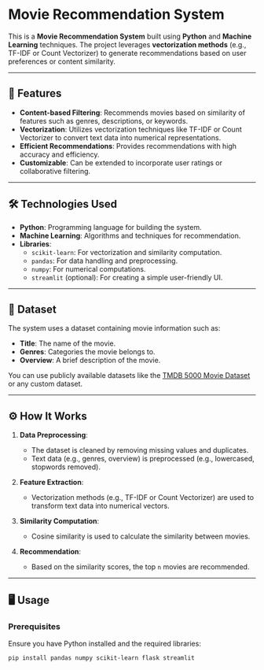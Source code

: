 # Movie Recommendation System

This is a **Movie Recommendation System** built using **Python** and **Machine Learning** techniques. The project leverages **vectorization methods** (e.g., TF-IDF or Count Vectorizer) to generate recommendations based on user preferences or content similarity.

---

## 🚀 Features

- **Content-based Filtering**: Recommends movies based on similarity of features such as genres, descriptions, or keywords.
- **Vectorization**: Utilizes vectorization techniques like TF-IDF or Count Vectorizer to convert text data into numerical representations.
- **Efficient Recommendations**: Provides recommendations with high accuracy and efficiency.
- **Customizable**: Can be extended to incorporate user ratings or collaborative filtering.

---

## 🛠️ Technologies Used

- **Python**: Programming language for building the system.
- **Machine Learning**: Algorithms and techniques for recommendation.
- **Libraries**:
  - `scikit-learn`: For vectorization and similarity computation.
  - `pandas`: For data handling and preprocessing.
  - `numpy`: For numerical computations.
  - `streamlit` (optional): For creating a simple user-friendly UI.

---

## 📂 Dataset

The system uses a dataset containing movie information such as:
- **Title**: The name of the movie.
- **Genres**: Categories the movie belongs to.
- **Overview**: A brief description of the movie.

You can use publicly available datasets like the [TMDB 5000 Movie Dataset](https://www.kaggle.com/tmdb/tmdb-movie-metadata) or any custom dataset.

---

## ⚙️ How It Works

1. **Data Preprocessing**:
   - The dataset is cleaned by removing missing values and duplicates.
   - Text data (e.g., genres, overview) is preprocessed (e.g., lowercased, stopwords removed).

2. **Feature Extraction**:
   - Vectorization methods (e.g., TF-IDF or Count Vectorizer) are used to transform text data into numerical vectors.

3. **Similarity Computation**:
   - Cosine similarity is used to calculate the similarity between movies.

4. **Recommendation**:
   - Based on the similarity scores, the top `n` movies are recommended.

---

## 🖥️ Usage

### Prerequisites
Ensure you have Python installed and the required libraries:
```bash
pip install pandas numpy scikit-learn flask streamlit
